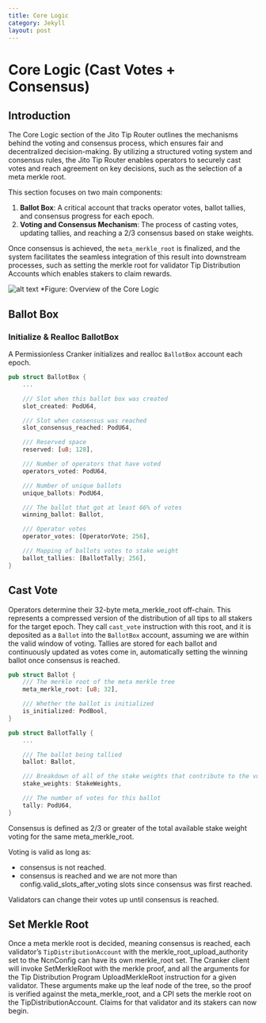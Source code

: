 ```yaml
---
title: Core Logic
category: Jekyll
layout: post
---
```


# Core Logic (Cast Votes + Consensus)

## Introduction

The Core Logic section of the Jito Tip Router outlines the mechanisms behind the voting and consensus process, which ensures fair and decentralized decision-making.
By utilizing a structured voting system and consensus rules, the Jito Tip Router enables operators to securely cast votes and reach agreement on key decisions, such as the selection of a meta merkle root.

This section focuses on two main components:

1. **Ballot Box**: A critical account that tracks operator votes, ballot tallies, and consensus progress for each epoch.
2. **Voting and Consensus Mechanism**: The process of casting votes, updating tallies, and reaching a 2/3 consensus based on stake weights.

Once consensus is achieved, the `meta_merkle_root` is finalized, and the system facilitates the seamless integration of this result into downstream processes, such as setting the merkle root for validator Tip Distribution Accounts which enables stakers to claim rewards.

![alt text](/assets/images/core_logic.png)
*Figure: Overview of the Core Logic


## Ballot Box

### Initialize & Realloc BallotBox

A Permissionless Cranker initializes and realloc `BallotBox` account each epoch.

```rust
pub struct BallotBox {
    ...

    /// Slot when this ballot box was created
    slot_created: PodU64,

    /// Slot when consensus was reached
    slot_consensus_reached: PodU64,

    /// Reserved space
    reserved: [u8; 128],

    /// Number of operators that have voted
    operators_voted: PodU64,

    /// Number of unique ballots
    unique_ballots: PodU64,

    /// The ballot that got at least 66% of votes
    winning_ballot: Ballot,

    /// Operator votes
    operator_votes: [OperatorVote; 256],

    /// Mapping of ballots votes to stake weight
    ballot_tallies: [BallotTally; 256],
}
```

## Cast Vote

Operators determine their 32-byte meta_merkle_root off-chain.
This represents a compressed version of the distribution of all tips to all stakers for the target epoch.
They call `cast_vote` instruction with this root, and it is deposited as a `Ballot` into the `BallotBox` account, assuming we are within the valid window of voting.
Tallies are stored for each ballot and continuously updated as votes come in, automatically setting the winning ballot once consensus is reached.

```rust
pub struct Ballot {
    /// The merkle root of the meta merkle tree
    meta_merkle_root: [u8; 32],

    /// Whether the ballot is initialized
    is_initialized: PodBool,
}

pub struct BallotTally {
    ...

    /// The ballot being tallied
    ballot: Ballot,

    /// Breakdown of all of the stake weights that contribute to the vote
    stake_weights: StakeWeights,

    /// The number of votes for this ballot
    tally: PodU64,
}
```

Consensus is defined as 2/3 or greater of the total available stake weight voting for the same meta_merkle_root.

Voting is valid as long as: 
- consensus is not reached.
- consensus is reached and we are not more than config.valid_slots_after_voting slots since consensus was first reached.

Validators can change their votes up until consensus is reached.

## Set Merkle Root

Once a meta merkle root is decided, meaning consensus is reached, each validator’s `TipDistributionAccount` with the merkle_root_upload_authority set to the NcnConfig can have its own merkle_root set.
The Cranker client will invoke SetMerkleRoot with the merkle proof, and all the arguments for the Tip Distribution Program UploadMerkleRoot instruction for a given validator.
These arguments make up the leaf node of the tree, so the proof is verified against the meta_merkle_root, and a CPI sets the merkle root on the TipDistributionAccount.
Claims for that validator and its stakers can now begin.



